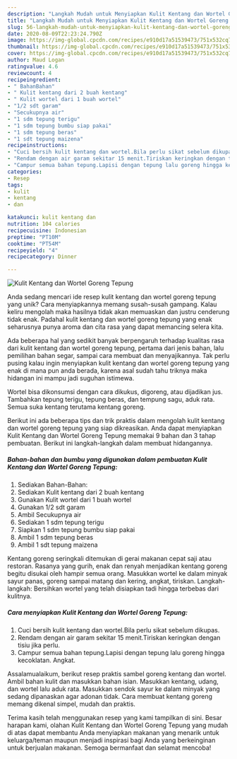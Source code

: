 ```yaml
---
description: "Langkah Mudah untuk Menyiapkan Kulit Kentang dan Wortel Goreng Tepung, Sempurna"
title: "Langkah Mudah untuk Menyiapkan Kulit Kentang dan Wortel Goreng Tepung, Sempurna"
slug: 56-langkah-mudah-untuk-menyiapkan-kulit-kentang-dan-wortel-goreng-tepung-sempurna
date: 2020-08-09T22:23:24.790Z
image: https://img-global.cpcdn.com/recipes/e910d17a51539473/751x532cq70/kulit-kentang-dan-wortel-goreng-tepung-foto-resep-utama.jpg
thumbnail: https://img-global.cpcdn.com/recipes/e910d17a51539473/751x532cq70/kulit-kentang-dan-wortel-goreng-tepung-foto-resep-utama.jpg
cover: https://img-global.cpcdn.com/recipes/e910d17a51539473/751x532cq70/kulit-kentang-dan-wortel-goreng-tepung-foto-resep-utama.jpg
author: Maud Logan
ratingvalue: 4.6
reviewcount: 4
recipeingredient:
- " BahanBahan"
- " Kulit kentang dari 2 buah kentang"
- " Kulit wortel dari 1 buah wortel"
- "1/2 sdt garam"
- "Secukupnya air"
- "1 sdm tepung terigu"
- "1 sdm tepung bumbu siap pakai"
- "1 sdm tepung beras"
- "1 sdt tepung maizena"
recipeinstructions:
- "Cuci bersih kulit kentang dan wortel.Bila perlu sikat sebelum dikupas."
- "Rendam dengan air garam sekitar 15 menit.Tiriskan keringkan dengan tisiu jika perlu."
- "Campur semua bahan tepung.Lapisi dengan tepung lalu goreng hingga kecoklatan. Angkat."
categories:
- Resep
tags:
- kulit
- kentang
- dan

katakunci: kulit kentang dan 
nutrition: 104 calories
recipecuisine: Indonesian
preptime: "PT10M"
cooktime: "PT54M"
recipeyield: "4"
recipecategory: Dinner

---
```



![Kulit Kentang dan Wortel Goreng Tepung](https://img-global.cpcdn.com/recipes/e910d17a51539473/751x532cq70/kulit-kentang-dan-wortel-goreng-tepung-foto-resep-utama.jpg)

Anda sedang mencari ide resep kulit kentang dan wortel goreng tepung yang unik? Cara menyiapkannya memang susah-susah gampang. Kalau keliru mengolah maka hasilnya tidak akan memuaskan dan justru cenderung tidak enak. Padahal kulit kentang dan wortel goreng tepung yang enak seharusnya punya aroma dan cita rasa yang dapat memancing selera kita.

Ada beberapa hal yang sedikit banyak berpengaruh terhadap kualitas rasa dari kulit kentang dan wortel goreng tepung, pertama dari jenis bahan, lalu pemilihan bahan segar, sampai cara membuat dan menyajikannya. Tak perlu pusing kalau ingin menyiapkan kulit kentang dan wortel goreng tepung yang enak di mana pun anda berada, karena asal sudah tahu triknya maka hidangan ini mampu jadi suguhan istimewa.

Wortel bisa dikonsumsi dengan cara dikukus, digoreng, atau dijadikan jus. Tambahkan tepung terigu, tepung beras, dan tempung sagu, aduk rata. Semua suka kentang terutama kentang goreng.


Berikut ini ada beberapa tips dan trik praktis dalam mengolah kulit kentang dan wortel goreng tepung yang siap dikreasikan. Anda dapat menyiapkan Kulit Kentang dan Wortel Goreng Tepung memakai 9 bahan dan 3 tahap pembuatan. Berikut ini langkah-langkah dalam membuat hidangannya.

<!--inarticleads1-->

##### Bahan-bahan dan bumbu yang digunakan dalam pembuatan Kulit Kentang dan Wortel Goreng Tepung:

1. Sediakan  Bahan-Bahan:
1. Sediakan  Kulit kentang dari 2 buah kentang
1. Gunakan  Kulit wortel dari 1 buah wortel
1. Gunakan 1/2 sdt garam
1. Ambil Secukupnya air
1. Sediakan 1 sdm tepung terigu
1. Siapkan 1 sdm tepung bumbu siap pakai
1. Ambil 1 sdm tepung beras
1. Ambil 1 sdt tepung maizena


Kentang goreng seringkali ditemukan di gerai makanan cepat saji atau restoran. Rasanya yang gurih, enak dan renyah menjadikan kentang goreng begitu disukai oleh hampir semua orang. Masukkan wortel ke dalam minyak sayur panas, goreng sampai matang dan kering, angkat, tiriskan. Langkah-langkah: Bersihkan wortel yang telah disiapkan tadi hingga terbebas dari kulitnya. 

<!--inarticleads2-->

##### Cara menyiapkan Kulit Kentang dan Wortel Goreng Tepung:

1. Cuci bersih kulit kentang dan wortel.Bila perlu sikat sebelum dikupas.
1. Rendam dengan air garam sekitar 15 menit.Tiriskan keringkan dengan tisiu jika perlu.
1. Campur semua bahan tepung.Lapisi dengan tepung lalu goreng hingga kecoklatan. Angkat.


Assalamualaikum, berikut resep praktis sambel goreng kentang dan wortel. Ambil bahan kulit dan masukkan bahan isian. Masukkan kentang, udang, dan wortel lalu aduk rata. Masukkan sendok sayur ke dalam minyak yang sedang dipanaskan agar adonan tidak. Cara membuat kentang goreng memang dikenal simpel, mudah dan praktis. 

Terima kasih telah menggunakan resep yang kami tampilkan di sini. Besar harapan kami, olahan Kulit Kentang dan Wortel Goreng Tepung yang mudah di atas dapat membantu Anda menyiapkan makanan yang menarik untuk keluarga/teman maupun menjadi inspirasi bagi Anda yang berkeinginan untuk berjualan makanan. Semoga bermanfaat dan selamat mencoba!
